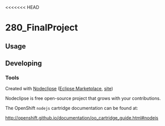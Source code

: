 <<<<<<< HEAD



# 280_FinalProject



## Usage



## Developing



### Tools

Created with [Nodeclipse](https://github.com/Nodeclipse/nodeclipse-1)
 ([Eclipse Marketplace](http://marketplace.eclipse.org/content/nodeclipse), [site](http://www.nodeclipse.org))   

Nodeclipse is free open-source project that grows with your contributions.

The OpenShift `nodejs` cartridge documentation can be found at:

http://openshift.github.io/documentation/oo_cartridge_guide.html#nodejs


